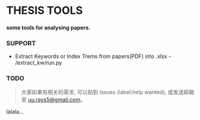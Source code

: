 # THESIS TOOLS

#### some tools for analysing papers.

### SUPPORT

- Extract Keywords or Index Trems from papers(PDF) into .xlsx - /extract_kw/run.py

### TODO

> 大家如果有相关的需求, 可以贴到 Issues (label:help wanted), 或发送邮箱至 uu.rays5@gmail.com。

lalala...
